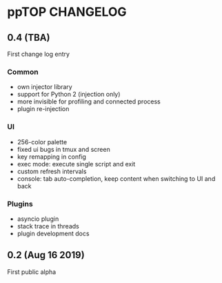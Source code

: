 # ppTOP CHANGELOG

## 0.4 (TBA)

First change log entry

### Common

* own injector library
* support for Python 2 (injection only)
* more invisible for profiling and connected process
* plugin re-injection

### UI

* 256-color palette
* fixed ui bugs in tmux and screen
* key remapping in config
* exec mode: execute single script and exit
* custom refresh intervals
* console: tab auto-completion, keep content when switching to UI and back

### Plugins

* asyncio plugin
* stack trace in threads
* plugin development docs

## 0.2 (Aug 16 2019)

First public alpha
